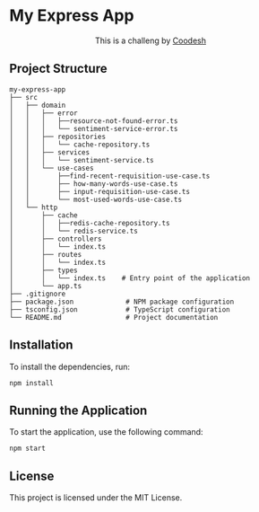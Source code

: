 # My Express App

<p align="center">
            This is a challeng by
            <a href="https://coodesh.com/" target="_blank"> Coodesh</a>
          </p>

## Project Structure

```
my-express-app
├── src
│   ├── domain
│   │   ├── error
│   │   │   ├──resource-not-found-error.ts
│   │   │   └── sentiment-service-error.ts
│   │   ├── repositories
│   │   │   └── cache-repository.ts
│   │   ├── services
│   │   │   └── sentiment-service.ts
│   │   └── use-cases
│   │       ├──find-recent-requisition-use-case.ts
│   │       ├── how-many-words-use-case.ts
│   │       ├── input-requisition-use-case.ts
│   │       └── most-used-words-use-case.ts
│   └── http
│       ├── cache
│       │   ├──redis-cache-repository.ts
│       │   └── redis-service.ts
│       ├── controllers
│       │   └── index.ts
│       ├── routes
│       │   └── index.ts
│       ├── types
│       │   └── index.ts    # Entry point of the application
│       └── app.ts
├── .gitignore
├── package.json             # NPM package configuration
├── tsconfig.json            # TypeScript configuration
└── README.md                # Project documentation
```

## Installation

To install the dependencies, run:

```
npm install
```

## Running the Application

To start the application, use the following command:

```
npm start
```

## License

This project is licensed under the MIT License.

